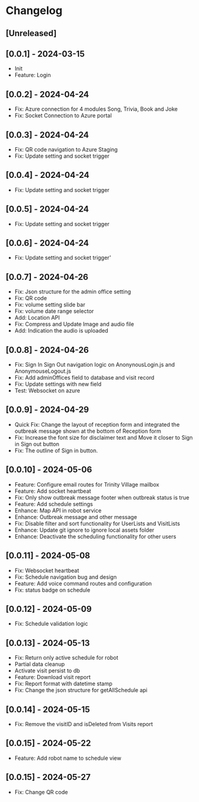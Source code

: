# Changelog

## [Unreleased]

## [0.0.1] - 2024-03-15
- Init
- Feature: Login

## [0.0.2] - 2024-04-24
- Fix: Azure connection for 4 modules Song, Trivia, Book and Joke
- Fix: Socket Connection to Azure portal

## [0.0.3] - 2024-04-24
- Fix: QR code navigation to Azure Staging
- Fix: Update setting and socket trigger

## [0.0.4] - 2024-04-24
- Fix: Update setting and socket trigger

## [0.0.5] - 2024-04-24
- Fix: Update setting and socket trigger

## [0.0.6] - 2024-04-24
- Fix: Update setting and socket trigger'

## [0.0.7] - 2024-04-26
- Fix: Json structure for the admin office setting
- Fix: QR code
- Fix: volume setting slide bar
- Fix: volume date range selector
- Add: Location API
- Fix: Compress and Update Image and audio file
- Add: Indication the audio is uploaded


## [0.0.8] - 2024-04-26
- Fix: Sign In Sign Out navigation logic on AnonynousLogin.js and AnonymouseLogout.js
- Fix: Add adminOffices field to database and visit record
- Fix: Update settings with new field
- Test: Websocket on azure

## [0.0.9] - 2024-04-29
- Quick Fix: Change the layout of reception form and integrated the outbreak message shown at the bottom of Reception form
- Fix: Increase the font size for disclaimer text and Move it closer to Sign in Sign out button
- Fix: The outline of Sign in button.

## [0.0.10] - 2024-05-06
- Feature: Configure email routes for Trinity Village mailbox
- Feature: Add socket heartbeat
- Fix: Only show outbreak message footer when outbreak status is true
- Feature: Add schedule settings
- Enhance: Map API in robot service
- Enhance: Outbreak message and other message
- Fix: Disable filter and sort functionality for UserLists and VisitLists
- Enhance: Update git ignore to ignore local assets folder
- Enhance: Deactivate the scheduling functionality for other users

## [0.0.11] - 2024-05-08
- Fix: Websocket heartbeat
- Fix: Schedule navigation bug and design
- Feature: Add voice command routes and configuration
- Fix: status badge on schedule

## [0.0.12] - 2024-05-09
- Fix: Schedule validation logic

## [0.0.13] - 2024-05-13
- Fix: Return only active schedule for robot
- Partial data cleanup
- Activate visit persist to db
- Feature: Download visit report
- Fix: Report format with datetime stamp
- Fix: Change the json structure for getAllSchedule api

## [0.0.14] - 2024-05-15
- Fix: Remove the visitID and isDeleted from Visits report

## [0.0.15] - 2024-05-22
- Feature: Add robot name to schedule view

## [0.0.15] - 2024-05-27
- Fix: Change QR code 












